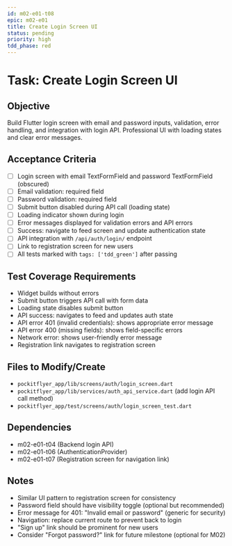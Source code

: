 ```yaml
---
id: m02-e01-t08
epic: m02-e01
title: Create Login Screen UI
status: pending
priority: high
tdd_phase: red
---
```


# Task: Create Login Screen UI

## Objective
Build Flutter login screen with email and password inputs, validation, error handling, and integration with login API. Professional UI with loading states and clear error messages.

## Acceptance Criteria
- [ ] Login screen with email TextFormField and password TextFormField (obscured)
- [ ] Email validation: required field
- [ ] Password validation: required field
- [ ] Submit button disabled during API call (loading state)
- [ ] Loading indicator shown during login
- [ ] Error messages displayed for validation errors and API errors
- [ ] Success: navigate to feed screen and update authentication state
- [ ] API integration with `/api/auth/login/` endpoint
- [ ] Link to registration screen for new users
- [ ] All tests marked with `tags: ['tdd_green']` after passing

## Test Coverage Requirements
- Widget builds without errors
- Submit button triggers API call with form data
- Loading state disables submit button
- API success: navigates to feed and updates auth state
- API error 401 (invalid credentials): shows appropriate error message
- API error 400 (missing fields): shows field-specific errors
- Network error: shows user-friendly error message
- Registration link navigates to registration screen

## Files to Modify/Create
- `pockitflyer_app/lib/screens/auth/login_screen.dart`
- `pockitflyer_app/lib/services/auth_api_service.dart` (add login API call method)
- `pockitflyer_app/test/screens/auth/login_screen_test.dart`

## Dependencies
- m02-e01-t04 (Backend login API)
- m02-e01-t06 (AuthenticationProvider)
- m02-e01-t07 (Registration screen for navigation link)

## Notes
- Similar UI pattern to registration screen for consistency
- Password field should have visibility toggle (optional but recommended)
- Error message for 401: "Invalid email or password" (generic for security)
- Navigation: replace current route to prevent back to login
- "Sign up" link should be prominent for new users
- Consider "Forgot password?" link for future milestone (optional for M02)
